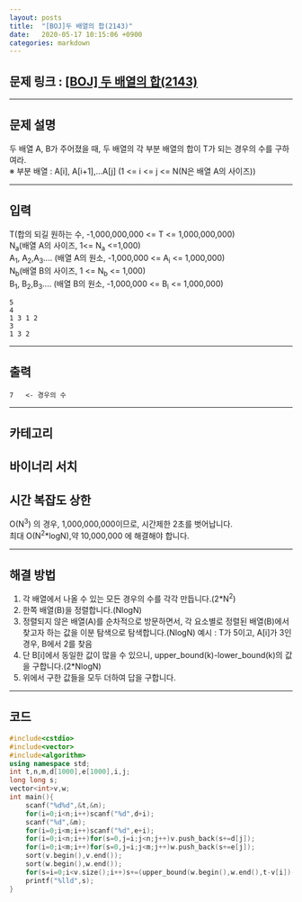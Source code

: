 ```yaml
---
layout: posts
title:  "[BOJ]두 배열의 합(2143)"
date:   2020-05-17 10:15:06 +0900
categories: markdown
---
```

## 문제 링크 : [[BOJ] 두 배열의 합(2143)](https://www.acmicpc.net/problem/2143)  
---
## 문제 설명  
두 배열 A, B가 주어졌을 때, 두 배열의 각 부분 배열의 합이 T가 되는 경우의 수를 구하여라.  
※ 부분 배열 : A[i], A[i+1],...A[j] (1 <= i <= j <= N(N은 배열 A의 사이즈))

---

## 입력
T(합의 되길 원하는 수, -1,000,000,000 <= T <= 1,000,000,000)  
N<sub>a</sub>(배열 A의 사이즈, 1<= N<sub>a</sub> <=1,000)  
A<sub>1</sub>, A<sub>2</sub>,A<sub>3</sub>.... (배열 A의 원소, -1,000,000 <= A<sub>i</sub> <= 1,000,000)  
N<sub>b</sub>(배열 B의 사이즈, 1 <= N<sub>b</sub> <= 1,000)  
B<sub>1</sub>, B<sub>2</sub>,B<sub>3</sub>.... (배열 B의 원소, -1,000,000 <= B<sub>i</sub> <= 1,000,000)
```
5
4
1 3 1 2
3
1 3 2
```
---
## 출력
```
7	<- 경우의 수
```
---
## 카테고리
바이너리 서치
---
## 시간 복잡도 상한
O(N<sup>3</sup>) 의 경우, 1,000,000,000이므로, 시간제한 2초를 벗어납니다.  
최대 O(N<sup>2</sup>*logN),약 10,000,000 에 해결해야 합니다.

---
## 해결 방법
1. 각 배열에서 나올 수 있는 모든 경우의 수를 각각 만듭니다.(2*N<sup>2</sup>)  
2. 한쪽 배열(B)을 정렬합니다.(NlogN)  
3. 정렬되지 않은 배열(A)를 순차적으로 방문하면서, 각 요소별로 정렬된 배열(B)에서 찾고자 하는 값을 이분 탐색으로 탐색합니다.(NlogN)  예시 : T가 5이고, A[i]가 3인 경우, B에서 2를 찾음  
4. 단 B[i]에서 동일한 값이 많을 수 있으니, upper_bound(k)-lower_bound(k)의 값을 구합니다.(2*NlogN)  
5. 위에서 구한 값들을 모두 더하여 답을 구합니다.

---
## 코드

```cpp
#include<cstdio>
#include<vector>
#include<algorithm>
using namespace std;
int t,n,m,d[1000],e[1000],i,j;
long long s;
vector<int>v,w;
int main(){
    scanf("%d%d",&t,&n);
    for(i=0;i<n;i++)scanf("%d",d+i);
    scanf("%d",&m);
    for(i=0;i<m;i++)scanf("%d",e+i);
    for(i=0;i<n;i++)for(s=0,j=i;j<n;j++)v.push_back(s+=d[j]);
    for(i=0;i<m;i++)for(s=0,j=i;j<m;j++)w.push_back(s+=e[j]);
    sort(v.begin(),v.end());
    sort(w.begin(),w.end());
    for(s=i=0;i<v.size();i++)s+=(upper_bound(w.begin(),w.end(),t-v[i])-w.begin())-(lower_bound(w.begin(),w.end(),t-v[i])-w.begin());
    printf("%lld",s);
}

```
